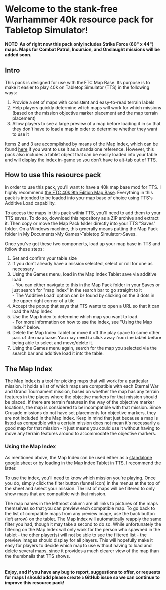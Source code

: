 # Welcome to the stank-free Warhammer 40k resource pack for Tabletop Simulator!

<b>NOTE: As of right now this pack only includes Strike Force (60" x 44") maps. Maps for Combat Patrol, Incursion, and Onslaught missions will be added soon.</b>

## Intro
This pack is designed for use with the FTC Map Base. Its purpose is to make it easier to play 40k on Tabletop Simulator (TTS) in the following ways:
  1) Provide a set of maps with consistent and easy-to-read terrain labels
  2) Help players quickly determine which maps will work for which missions (based on the mission objective marker placement and the map terrain placement)
  3) Allow players to see a large preview of a map before loading it in so that they don't have to load a map in order to determine whether they want to use it

Items 2 and 3 are accomplished by means of the Map Index, which can be found [here](https://docs.google.com/spreadsheets/d/16q2N1kH5Qmx_2X1uieNEGSmBKINaIf1I2aHZrRfLB6M/edit?usp=sharing) if you want to use it as a standalone reference. However, this pack also includes a tablet object that can be easily loaded into your table and will display the index in-game so you don't have to alt-tab out of TTS.

## How to use this resource pack

In order to use this pack, you'll want to have a 40k map base mod for TTS. I highly recommend [the FTC 40k 9th Edition Map Base](https://steamcommunity.com/workshop/filedetails/?id=2121424734). Everything in this pack is intended to be loaded into your map base of choice using TTS's Additive Load capability.

To access the maps in this pack within TTS, you'll need to add them to your TTS saves. To do so, download this repository as a ZIP archive and extract it. Then copy or move the Map Pack folder directly into your TTS "Saves" folder. On a Windows machine, this generally means putting the Map Pack folder in My Documents>My Games>Tabletop Simulator>Saves.

Once you've got these two components, load up your map base in TTS and follow these steps:

  1) Set and confirm your table size
  2) If you don't already have a mission selected, select or roll for one as necessary
  3) Using the Games menu, load in the Map Index Tablet save via additive load<br/>
    - You can either navigate to this in the Map Pack folder in your Saves or just search for "map index" in the search bar to go straight to it<br/>
    - The 'Additive Load' option can be found by clicking on the 3 dots in the upper right corner of a tile
  4) Accept the popup that says that TTS wants to open a URL so that it can load the Map Index
  5) Use the Map Index to determine which map you want to load.<br/>
    - For more information on how to use the index, see "Using the Map Index" below.
  6) Delete the Map Index Tablet or move it off the play space to some other part of the map base. You may need to click away from the tablet before being able to select and move/delete it.
  7) Using the Games menu again, search for the map you selected via the search bar and additive load it into the table.

## The Map Index

The Map Index is a tool for picking maps that will work for a particular mission. It holds a list of which maps are compatible with each Eternal War and Grand Tournament mission, based on whether the map has any terrain features in the places where the objective markers for that mission should be placed. If there are terrain features in the way of the objective marker locations, the map is considered to be incompatible with that mission. Since Crusade missions do not have set placements for objective markers, they are not included in the Map Index. Keep in mind that just because a map is listed as compatible with a certain mission does not mean it's necessarily a good map for that mission - it just means you could use it without having to move any terrain features around to accommodate the objective markers.

### Using the Map Index

As mentioned above, the Map Index can be used either as a [standalone google sheet](https://docs.google.com/spreadsheets/d/16q2N1kH5Qmx_2X1uieNEGSmBKINaIf1I2aHZrRfLB6M/edit?usp=sharing) or by loading in the Map Index Tablet in TTS. I recommend the latter.

To use the index, you'll need to know which mission you're playing. Once you do, simply click the filter button (funnel icon) in the menus at the top of the sheet and select your mission. The list of maps will be filtered to only show maps that are compatible with that mission.

The map names in the leftmost column are all links to pictures of the maps themselves so that you can preview each compatible map. To go back to the list of compatible maps from any preview image, use the back button (left arrow) on the tablet. The Map Index will automatically reapply the same filter you had, though it may take a second to do so. While unfortunately the filtering on the Map Index will only work for the person who spawned in the tablet - the other player(s) will not be able to see the filtered list - the preview images should display for all players. This will hopefully make it easy for players to decide which map to use without having to load and delete several maps, since it provides a much clearer view of the map than the thumbnails that TTS shows.
<br/><br/><br/>
<b>Enjoy, and if you have any bug to report, suggestions to offer, or requests for maps I should add please create a GitHub issue so we can continue to improve this resource pack!</b>
